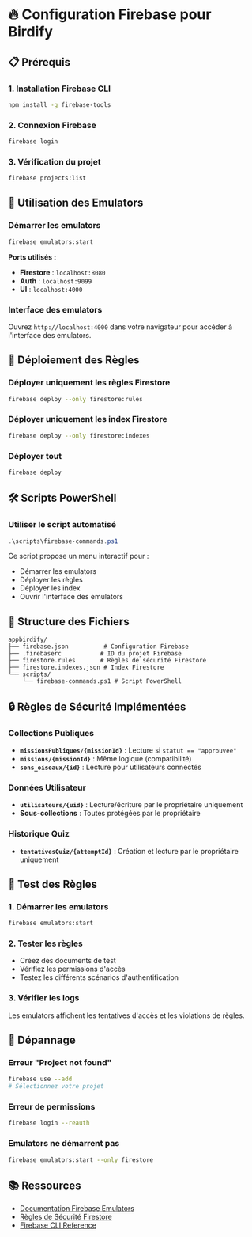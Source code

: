 # 🔥 Configuration Firebase pour Birdify

## 📋 Prérequis

### 1. Installation Firebase CLI
```bash
npm install -g firebase-tools
```

### 2. Connexion Firebase
```bash
firebase login
```

### 3. Vérification du projet
```bash
firebase projects:list
```

## 🚀 Utilisation des Emulators

### Démarrer les emulators
```bash
firebase emulators:start
```

**Ports utilisés :**
- **Firestore** : `localhost:8080`
- **Auth** : `localhost:9099`
- **UI** : `localhost:4000`

### Interface des emulators
Ouvrez `http://localhost:4000` dans votre navigateur pour accéder à l'interface des emulators.

## 📝 Déploiement des Règles

### Déployer uniquement les règles Firestore
```bash
firebase deploy --only firestore:rules
```

### Déployer uniquement les index Firestore
```bash
firebase deploy --only firestore:indexes
```

### Déployer tout
```bash
firebase deploy
```

## 🛠️ Scripts PowerShell

### Utiliser le script automatisé
```powershell
.\scripts\firebase-commands.ps1
```

Ce script propose un menu interactif pour :
- Démarrer les emulators
- Déployer les règles
- Déployer les index
- Ouvrir l'interface des emulators

## 📁 Structure des Fichiers

```
appbirdify/
├── firebase.json          # Configuration Firebase
├── .firebaserc           # ID du projet Firebase
├── firestore.rules       # Règles de sécurité Firestore
├── firestore.indexes.json # Index Firestore
└── scripts/
    └── firebase-commands.ps1 # Script PowerShell
```

## 🔒 Règles de Sécurité Implémentées

### Collections Publiques
- **`missionsPubliques/{missionId}`** : Lecture si `statut == "approuvee"`
- **`missions/{missionId}`** : Même logique (compatibilité)
- **`sons_oiseaux/{id}`** : Lecture pour utilisateurs connectés

### Données Utilisateur
- **`utilisateurs/{uid}`** : Lecture/écriture par le propriétaire uniquement
- **Sous-collections** : Toutes protégées par le propriétaire

### Historique Quiz
- **`tentativesQuiz/{attemptId}`** : Création et lecture par le propriétaire uniquement

## 🧪 Test des Règles

### 1. Démarrer les emulators
```bash
firebase emulators:start
```

### 2. Tester les règles
- Créez des documents de test
- Vérifiez les permissions d'accès
- Testez les différents scénarios d'authentification

### 3. Vérifier les logs
Les emulators affichent les tentatives d'accès et les violations de règles.

## 🚨 Dépannage

### Erreur "Project not found"
```bash
firebase use --add
# Sélectionnez votre projet
```

### Erreur de permissions
```bash
firebase login --reauth
```

### Emulators ne démarrent pas
```bash
firebase emulators:start --only firestore
```

## 📚 Ressources

- [Documentation Firebase Emulators](https://firebase.google.com/docs/emulator-suite)
- [Règles de Sécurité Firestore](https://firebase.google.com/docs/firestore/security/get-started)
- [Firebase CLI Reference](https://firebase.google.com/docs/cli)
